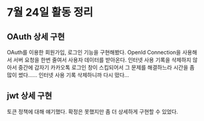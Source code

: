 # 7월 24일 활동 정리


## OAuth 상세 구현
OAuth를 이용한 회원가입, 로그인 기능을 구현해봤다.
OpenId Connection을 사용해서 서버 요청을 한번 줄여서 사용자 데이터를 받아온다.
인터넷 사용 기록을 삭제하지 않아서 중간에 갑자기 카카오톡 로그인 창이 스킵되어서
그 문제를 해결하느라 시간을 좀 많이 썼다...... 인터넷 사용 기록 삭제하니까 다시 떴다...

## jwt 상세 구현
토큰 정책에 대해 얘기했다.
확정은 못했지만 좀 더 상세하게 구현할 수 있었다.
